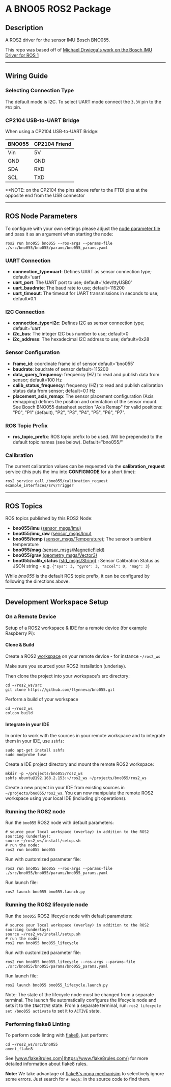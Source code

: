 # A BNO05 ROS2 Package 

## Description
A ROS2 driver for the sensor IMU Bosch BNO055.

This repo was based off of [Michael Drwiega's work on the Bosch IMU Driver for ROS 1](https://github.com/mdrwiega/bosch_imu_driver)

---
## Wiring Guide

### Selecting Connection Type

The default mode is I2C.
To select UART mode connect the `3.3V` pin to the `PS1` pin.

### CP2104 USB-to-UART Bridge

When using a CP2104 USB-to-UART Bridge:

| BNO055 | CP2104 Friend    |
| ------ | ---------------- |
| Vin    |   5V             |
| GND    |   GND            |
| SDA    |   RXD            |
| SCL    |   TXD            |

**NOTE: on the CP2104 the pins above refer to the FTDI pins at the opposite end from the USB connector

---
## ROS Node Parameters

To configure with your own settings please adjust the [node parameter file](bno055/params/bno055_params.yaml) and pass it
as an argument when starting the node:

```
ros2 run bno055 bno055 --ros-args --params-file ./src/bno055/bno055/params/bno055_params.yaml
```

### UART Connection

- **connection_type=uart**: Defines UART as sensor connection type; default='uart'
- **uart_port**: The UART port to use; default='/dev/ttyUSB0'
- **uart_baudrate**: The baud rate to use; default=115200
- **uart_timeout**: The timeout for UART transmissions in seconds to use; default=0.1

### I2C Connection

- **connection_type=i2c**: Defines I2C as sensor connection type; default='uart'
- **i2c_bus**: The integer I2C bus number to use; default=0
- **i2c_address**: The hexadecimal I2C address to use; default=0x28
  

### Sensor Configuration

- **frame_id**: coordinate frame id of sensor default='bno055'
- **baudrate**: baudrate of sensor default=115200
- **data_query_frequency**: frequency (HZ) to read and publish data from sensor; default=100 Hz
- **calib_status_frequency**: frequency (HZ) to read and publish calibration status data from sensor; default=0.1 Hz
- **placement_axis_remap**: The sensor placement configuration (Axis remapping) defines the position and orientation of the sensor mount.
See Bosch BNO055 datasheet section "Axis Remap" for valid positions: "P0", "P1" (default), "P2", "P3", "P4", "P5", "P6", "P7".   

### ROS Topic Prefix

- **ros_topic_prefix**: ROS topic prefix to be used. Will be prepended to the default topic names (see below). Default="bno055/"

### Calibration

The current calibration values can be requested via the **calibration_request** service (this puts the imu into **CONFIGMODE** for a short time):

```
ros2 service call /bno055/calibration_request example_interfaces/srv/Trigger
```
---
## ROS Topics

ROS topics published by this ROS2 Node: 

  - **bno055/imu** [(sensor_msgs/Imu)](http://docs.ros.org/api/sensor_msgs/html/msg/Imu.html)
  - **bno055/imu_raw** [(sensor_msgs/Imu)](http://docs.ros.org/api/sensor_msgs/html/msg/Imu.html)
  - **bno055/temp** [(sensor_msgs/Temperature)](http://docs.ros.org/api/sensor_msgs/html/msg/Temperature.html); The sensor's ambient temperature
  - **bno055/mag** [(sensor_msgs/MagneticField)](http://docs.ros.org/api/sensor_msgs/html/msg/MagneticField.html)
  - **bno055/grav** [(geometry_msgs/Vector3)](http://docs.ros.org/en/api/geometry_msgs/html/msg/Vector3.html)
  - **bno055/calib_status** [(std_msgs/String)](http://docs.ros.org/en/api/std_msgs/html/msg/String.html) : 
  Sensor Calibration Status as JSON string - e.g. `{"sys": 3, "gyro": 3, "accel": 0, "mag": 3}`
  
  
While _bno055_ is the default ROS topic prefix, it can be configured by following the directions above.

---
  
## Development Workspace Setup

### On a Remote Device
Setup of a ROS2 workspace & IDE for a remote device (for example Raspberry Pi):

#### Clone & Build

Create a ROS2 [workspace](https://index.ros.org/doc/ros2/Tutorials/Workspace/Creating-A-Workspace/) on your remote device - for instance `~/ros2_ws`

Make sure you sourced your ROS2 installation (underlay).

Then clone the project into your workspace's src directory:

    cd ~/ros2_ws/src
    git clone https://github.com/flynneva/bno055.git
    
Perform a build of your workspace
    
    cd ~/ros2_ws
    colcon build

#### Integrate in your IDE

In order to work with the sources in your remote workspace and to integrate them in your IDE, use `sshfs`:

    sudo apt-get install sshfs
    sudo modprobe fuse

Create a IDE project directory and mount the remote ROS2 workspace:

    mkdir -p ~/projects/bno055/ros2_ws
    sshfs ubuntu@192.168.2.153:~/ros2_ws ~/projects/bno055/ros2_ws
    
Create a new project in your IDE from existing sources in `~/projects/bno055/ros2_ws`. 
You can now manipulate the remote ROS2 workspace using your local IDE (including git operations). 

### Running the ROS2 node
Run the `bno055` ROS2 node with default parameters:

    # source your local workspace (overlay) in addition to the ROS2 sourcing (underlay):
    source ~/ros2_ws/install/setup.sh
    # run the node:
    ros2 run bno055 bno055
    
Run with customized parameter file:

    ros2 run bno055 bno055 --ros-args --params-file ./src/bno055/bno055/params/bno055_params.yaml
    
Run launch file:

    ros2 launch bno055 bno055.launch.py

### Running the ROS2 lifecycle node
Run the `bno055` ROS2 lifecycle node with default parameters:

    # source your local workspace (overlay) in addition to the ROS2 sourcing (underlay):
    source ~/ros2_ws/install/setup.sh
    # run the node:
    ros2 run bno055 bno055_lifecycle
    
Run with customized parameter file:

    ros2 run bno055 bno055_lifecycle --ros-args --params-file ./src/bno055/bno055/params/bno055_params.yaml
    
Run launch file:

    ros2 launch bno055 bno055_lifecycle.launch.py

Note: The state of the lifecycle node must be changed from a separate terminal. The launch file automatically configures the lifecycle node and sets it to the `INACTIVE` state. From a separate terminal, run: `ros2 lifecycle set /bno055 activate` to set it to `ACTIVE` state.
    

### Performing flake8 Linting

To perform code linting with [flake8](https://gitlab.com/pycqa/flake8), just perform:

    cd ~/ros2_ws/src/bno055
    ament_flake8

See [www.flake8rules.com](https://www.flake8rules.com/) for more detailed information about flake8 rules.

**Note:** We take advantage of [flake8's noqa mechanisim](https://flake8.pycqa.org/en/3.1.1/user/ignoring-errors.html) to selectively ignore some errors. Just search for `# noqa:` in the source code to find them.
